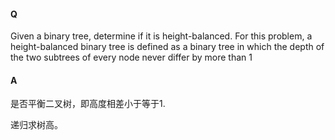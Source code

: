 #### Q

Given a binary tree, determine if it is height-balanced.
For this problem, a height-balanced binary tree is defined as a binary tree in which the depth of the two
subtrees of every node never differ by more than 1 

#### A

是否平衡二叉树，即高度相差小于等于1.

递归求树高。